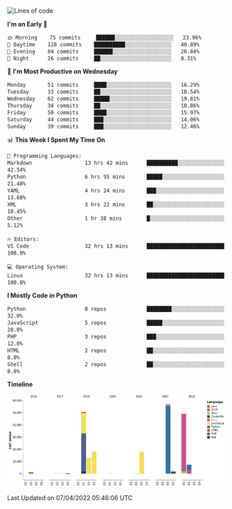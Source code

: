 <!--START_SECTION:waka-->
![Lines of code](https://img.shields.io/badge/From%20Hello%20World%20I%27ve%20Written-218%20Thousand%20lines%20of%20code-blue)

**I'm an Early 🐤** 

```text
🌞 Morning    75 commits     ██████░░░░░░░░░░░░░░░░░░░   23.96% 
🌆 Daytime    128 commits    ██████████░░░░░░░░░░░░░░░   40.89% 
🌃 Evening    84 commits     ██████░░░░░░░░░░░░░░░░░░░   26.84% 
🌙 Night      26 commits     ██░░░░░░░░░░░░░░░░░░░░░░░   8.31%

```
📅 **I'm Most Productive on Wednesday** 

```text
Monday       51 commits     ████░░░░░░░░░░░░░░░░░░░░░   16.29% 
Tuesday      33 commits     ██░░░░░░░░░░░░░░░░░░░░░░░   10.54% 
Wednesday    62 commits     █████░░░░░░░░░░░░░░░░░░░░   19.81% 
Thursday     34 commits     ██░░░░░░░░░░░░░░░░░░░░░░░   10.86% 
Friday       50 commits     ████░░░░░░░░░░░░░░░░░░░░░   15.97% 
Saturday     44 commits     ███░░░░░░░░░░░░░░░░░░░░░░   14.06% 
Sunday       39 commits     ███░░░░░░░░░░░░░░░░░░░░░░   12.46%

```


📊 **This Week I Spent My Time On** 

```text
💬 Programming Languages: 
Markdown                 13 hrs 42 mins      ██████████░░░░░░░░░░░░░░░   42.54% 
Python                   6 hrs 55 mins       █████░░░░░░░░░░░░░░░░░░░░   21.48% 
YAML                     4 hrs 24 mins       ███░░░░░░░░░░░░░░░░░░░░░░   13.68% 
XML                      3 hrs 22 mins       ██░░░░░░░░░░░░░░░░░░░░░░░   10.45% 
Other                    1 hr 38 mins        █░░░░░░░░░░░░░░░░░░░░░░░░   5.12%

🔥 Editors: 
VS Code                  32 hrs 13 mins      █████████████████████████   100.0%

💻 Operating System: 
Linux                    32 hrs 13 mins      █████████████████████████   100.0%

```

**I Mostly Code in Python** 

```text
Python                   8 repos             ████████░░░░░░░░░░░░░░░░░   32.0% 
JavaScript               5 repos             █████░░░░░░░░░░░░░░░░░░░░   20.0% 
PHP                      3 repos             ███░░░░░░░░░░░░░░░░░░░░░░   12.0% 
HTML                     2 repos             ██░░░░░░░░░░░░░░░░░░░░░░░   8.0% 
Shell                    2 repos             ██░░░░░░░░░░░░░░░░░░░░░░░   8.0%

```


**Timeline**

![Chart not found](https://raw.githubusercontent.com/telesoho/telesoho/master/charts/bar_graph.png) 


 Last Updated on 07/04/2022 05:46:06 UTC
<!--END_SECTION:waka-->


<!--
**telesoho/telesoho** is a ✨ _special_ ✨ repository because its `README.md` (this file) appears on your GitHub profile.

Here are some ideas to get you started:

- 🔭 I’m currently working on ...
- 🌱 I’m currently learning ...
- 👯 I’m looking to collaborate on ...
- 🤔 I’m looking for help with ...
- 💬 Ask me about ...
- 📫 How to reach me: ...
- 😄 Pronouns: ...
- ⚡ Fun fact: ...
-->
